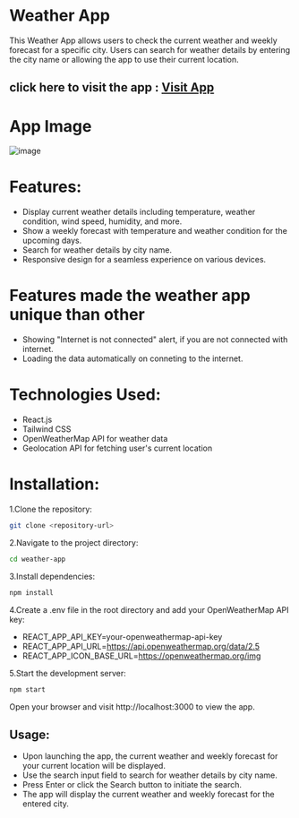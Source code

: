 # Weather App
This Weather App allows users to check the current weather and weekly forecast for a specific city. Users can search for weather details by entering the city name or allowing the app to use their current location.

## click here to visit the app :  [Visit App](https://weather.chinmaya.vercel.app/)

# App Image
![image](https://github.com/chinmaya-kumar-behera/weather-app/assets/101429530/ef25ed2e-5a60-479f-b12d-7a40af13e915)

# Features:
- Display current weather details including temperature, weather condition, wind speed, humidity, and more.
- Show a weekly forecast with temperature and weather condition for the upcoming days.
- Search for weather details by city name.
- Responsive design for a seamless experience on various devices.

# Features made the weather app unique than other
- Showing "Internet is not connected" alert, if you are not connected with internet.
- Loading the data automatically on conneting to the internet.

# Technologies Used:
- React.js
- Tailwind CSS
- OpenWeatherMap API for weather data
- Geolocation API for fetching user's current location

# Installation:

1.Clone the repository:
``` bash
git clone <repository-url>
```

2.Navigate to the project directory:
``` bash
cd weather-app
```

3.Install dependencies:
``` bash
npm install
```
4.Create a .env file in the root directory and add your OpenWeatherMap API key:
- REACT_APP_API_KEY=your-openweathermap-api-key
- REACT_APP_API_URL=https://api.openweathermap.org/data/2.5
- REACT_APP_ICON_BASE_URL=https://openweathermap.org/img

5.Start the development server:
``` bash
npm start
```

Open your browser and visit http://localhost:3000 to view the app.
## Usage:
- Upon launching the app, the current weather and weekly forecast for your current location will be displayed.
- Use the search input field to search for weather details by city name.
- Press Enter or click the Search button to initiate the search.
- The app will display the current weather and weekly forecast for the entered city.
